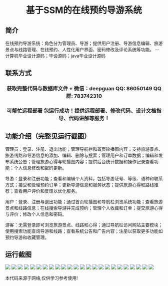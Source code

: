 <p><h1 align="center">基于SSM的在线预约导游系统</h1></p>

## 简介
在线预约导游系统：角色分为管理员、导游；提供用户注册、导游信息编辑、旅游景点与线路管理、在线预约、人性化用户界面、密码修改及评论系统等功能。    --计算机毕业设计源码；毕设源码；java毕业设计源码


## 联系方式
<p><h3 align="center">获取完整代码与数据库文件 + 微信：deepguan QQ: 86050149 QQ群: 783742310</h3></p>
<p><h3 align="center">可帮忙远程部署 包运行成功！提供远程部署、修改代码、设计文档指导、代码讲解等服务！</h3></p>

## 功能介绍（完整见运行截图）
管理员：登录、注册、退出功能；管理导航栏和首页轮播图内容；支持旅游景点、旅游线路和导游信息的添加、编辑、删除与搜索；管理用户和订单数据；编辑和发布系统公告；管理旅游心得与轮播图内容；提供后台统计数据和操作记录查看功能；个人信息修改和密码更新。

导游：登录和注册功能；查看和编辑个人资料，包括导游证号、等级、语种和联系方式；接受和管理预约订单；更新导游信息和服务状态；提供旅游心得和路线推荐；查看用户评价和反馈以优化服务。

用户：登录、注册与退出功能；通过首页轮播图和导航栏浏览系统功能；查看旅游景点和线路信息；在线搜索导游并完成预约；管理个人收藏和订单；提交旅游心得与评价；修改个人信息和密码。

游客：无需登录即可浏览旅游景点、线路和心得；通过导航栏访问网站主要模块；使用搜索功能查询导游和线路；查看系统公告和广告内容；注册以获取更多功能如预约导游和收藏管理。


## 运行截图
![](https://bs-1329754181.cos.ap-shanghai.myqcloud.com/ssm/OnlineBookingGuideSystem/img/001.jpg)
![](https://bs-1329754181.cos.ap-shanghai.myqcloud.com/ssm/OnlineBookingGuideSystem/img/002.jpg)
![](https://bs-1329754181.cos.ap-shanghai.myqcloud.com/ssm/OnlineBookingGuideSystem/img/003.jpg)
![](https://bs-1329754181.cos.ap-shanghai.myqcloud.com/ssm/OnlineBookingGuideSystem/img/004.jpg)
![](https://bs-1329754181.cos.ap-shanghai.myqcloud.com/ssm/OnlineBookingGuideSystem/img/005.jpg)
![](https://bs-1329754181.cos.ap-shanghai.myqcloud.com/ssm/OnlineBookingGuideSystem/img/006.jpg)
![](https://bs-1329754181.cos.ap-shanghai.myqcloud.com/ssm/OnlineBookingGuideSystem/img/007.jpg)
![](https://bs-1329754181.cos.ap-shanghai.myqcloud.com/ssm/OnlineBookingGuideSystem/img/008.jpg)
![](https://bs-1329754181.cos.ap-shanghai.myqcloud.com/ssm/OnlineBookingGuideSystem/img/009.jpg)
![](https://bs-1329754181.cos.ap-shanghai.myqcloud.com/ssm/OnlineBookingGuideSystem/img/010.jpg)
![](https://bs-1329754181.cos.ap-shanghai.myqcloud.com/ssm/OnlineBookingGuideSystem/img/011.jpg)
![](https://bs-1329754181.cos.ap-shanghai.myqcloud.com/ssm/OnlineBookingGuideSystem/img/012.jpg)
![](https://bs-1329754181.cos.ap-shanghai.myqcloud.com/ssm/OnlineBookingGuideSystem/img/013.jpg)
![](https://bs-1329754181.cos.ap-shanghai.myqcloud.com/ssm/OnlineBookingGuideSystem/img/014.jpg)
![](https://bs-1329754181.cos.ap-shanghai.myqcloud.com/ssm/OnlineBookingGuideSystem/img/015.jpg)
![](https://bs-1329754181.cos.ap-shanghai.myqcloud.com/ssm/OnlineBookingGuideSystem/img/016.jpg)
![](https://bs-1329754181.cos.ap-shanghai.myqcloud.com/ssm/OnlineBookingGuideSystem/img/017.jpg)
![](https://bs-1329754181.cos.ap-shanghai.myqcloud.com/ssm/OnlineBookingGuideSystem/img/018.jpg)
![](https://bs-1329754181.cos.ap-shanghai.myqcloud.com/ssm/OnlineBookingGuideSystem/img/019.jpg)
![](https://bs-1329754181.cos.ap-shanghai.myqcloud.com/ssm/OnlineBookingGuideSystem/img/020.jpg)
![](https://bs-1329754181.cos.ap-shanghai.myqcloud.com/ssm/OnlineBookingGuideSystem/img/021.jpg)
![](https://bs-1329754181.cos.ap-shanghai.myqcloud.com/ssm/OnlineBookingGuideSystem/img/022.jpg)
![](https://bs-1329754181.cos.ap-shanghai.myqcloud.com/ssm/OnlineBookingGuideSystem/img/023.jpg)
![](https://bs-1329754181.cos.ap-shanghai.myqcloud.com/ssm/OnlineBookingGuideSystem/img/024.jpg)

<p>本代码来源于网络,仅供学习参考使用!</p>
